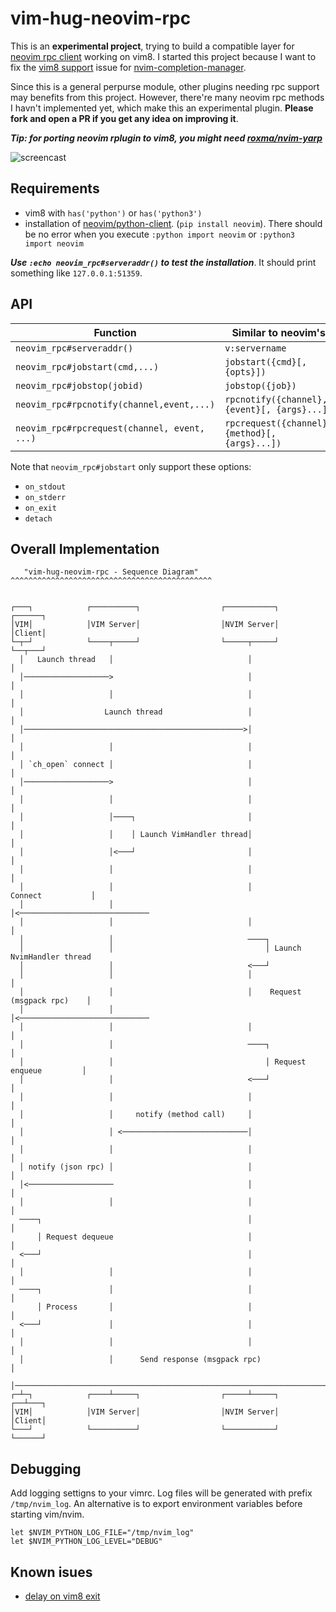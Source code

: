 
# vim-hug-neovim-rpc

This is an **experimental project**, trying to build a compatible layer for
[neovim rpc client](https://github.com/neovim/python-client) working on vim8.
I started this project because I want to fix the [vim8
support](https://github.com/roxma/nvim-completion-manager/issues/14) issue for
[nvim-completion-manager](https://github.com/roxma/nvim-completion-manager).

Since this is a general perpurse module, other plugins needing rpc support may
benefits from this project. However, there're many neovim rpc methods I havn't
implemented yet, which make this an experimental plugin. **Please fork and
open a PR if you get any idea on improving it**.

***Tip: for porting neovim rplugin to vim8, you might need
[roxma/nvim-yarp](https://github.com/roxma/nvim-yarp)***

![screencast](https://cloud.githubusercontent.com/assets/4538941/23102626/9e1bd928-f6e7-11e6-8fa2-2776f70819d9.gif)

## Requirements

- vim8 with `has('python')` or `has('python3')`
- installation of
  [neovim/python-client](https://github.com/neovim/python-client). (`pip
  install neovim`). There should be no error when you execute `:python import
  neovim` or `:python3 import neovim`

***Use `:echo neovim_rpc#serveraddr()` to test the installation***. It should print
something like `127.0.0.1:51359`.

## API

| Function                                     | Similar to neovim's                            |
|----------------------------------------------|------------------------------------------------|
| `neovim_rpc#serveraddr()`                    | `v:servername`                                 |
| `neovim_rpc#jobstart(cmd,...)`               | `jobstart({cmd}[, {opts}])`                    |
| `neovim_rpc#jobstop(jobid)`                  | `jobstop({job})`                               |
| `neovim_rpc#rpcnotify(channel,event,...)`    | `rpcnotify({channel}, {event}[, {args}...])`   |
| `neovim_rpc#rpcrequest(channel, event, ...)` | `rpcrequest({channel}, {method}[, {args}...])` |

Note that `neovim_rpc#jobstart` only support these options:

- `on_stdout`
- `on_stderr`
- `on_exit`
- `detach`


## Overall Implementation

```
   "vim-hug-neovim-rpc - Sequence Diagram"
^^^^^^^^^^^^^^^^^^^^^^^^^^^^^^^^^^^^^^^^^^^^^


┌───┐            ┌──────────┐                  ┌───────────┐                    ┌──────┐
│VIM│            │VIM Server│                  │NVIM Server│                    │Client│
└─┬─┘            └────┬─────┘                  └─────┬─────┘                    └──┬───┘
  │   Launch thread   │                              │                             │
  │───────────────────>                              │                             │
  │                   │                              │                             │
  │                  Launch thread                   │                             │
  │─────────────────────────────────────────────────>│                             │
  │                   │                              │                             │
  │ `ch_open` connect │                              │                             │
  │───────────────────>                              │                             │
  │                   │                              │                             │
  │                   │────┐                         │                             │
  │                   │    │ Launch VimHandler thread│                             │
  │                   │<───┘                         │                             │
  │                   │                              │                             │
  │                   │                              │           Connect           │
  │                   │                              │<─────────────────────────────
  │                   │                              │                             │
  │                   │                              ────┐
  │                   │                                  │ Launch NvimHandler thread
  │                   │                              <───┘
  │                   │                              │                             │
  │                   │                              │    Request (msgpack rpc)    │
  │                   │                              │<─────────────────────────────
  │                   │                              │                             │
  │                   │                              ────┐                         │
  │                   │                                  │ Request enqueue         │
  │                   │                              <───┘                         │
  │                   │                              │                             │
  │                   │     notify (method call)     │                             │
  │                   │ <────────────────────────────│                             │
  │                   │                              │                             │
  │ notify (json rpc) │                              │                             │
  │<───────────────────                              │                             │
  │                   │                              │                             │
  ────┐                                              │                             │
      │ Request dequeue                              │                             │
  <───┘                                              │                             │
  │                   │                              │                             │
  ────┐               │                              │                             │
      │ Process       │                              │                             │
  <───┘               │                              │                             │
  │                   │                              │                             │
  │                   │      Send response (msgpack rpc)                           │
  │────────────────────────────────────────────────────────────────────────────────>
┌─┴─┐            ┌────┴─────┐                  ┌─────┴─────┐                    ┌──┴───┐
│VIM│            │VIM Server│                  │NVIM Server│                    │Client│
└───┘            └──────────┘                  └───────────┘                    └──────┘
```

<!-- 
@startuml

title "vim-hug-neovim-rpc - Sequence Diagram"

VIM -> "VIM Server": Launch thread
VIM -> "NVIM Server": Launch thread
VIM -> "VIM Server": `ch_open` connect
"VIM Server" -> "VIM Server": Launch VimHandler thread

Client-> "NVIM Server": Connect
"NVIM Server" -> "NVIM Server": Launch NvimHandler thread
Client -> "NVIM Server": Request (msgpack rpc)
"NVIM Server" -> "NVIM Server": Request enqueue
"NVIM Server" -> "VIM Server": notify (method call)
"VIM Server" -> VIM: notify (json rpc)
VIM -> VIM: Request dequeue 
VIM -> VIM: Process
VIM -> Client: Send response (msgpack rpc)

@enduml
-->

## Debugging

Add logging settigns to your vimrc. Log files will be generated with prefix
`/tmp/nvim_log`. An alternative is to export environment variables before
starting vim/nvim.

```vim
let $NVIM_PYTHON_LOG_FILE="/tmp/nvim_log"
let $NVIM_PYTHON_LOG_LEVEL="DEBUG"
```

## Known isues

- [delay on vim8 exit](https://github.com/roxma/nvim-completion-manager/issues/52)

